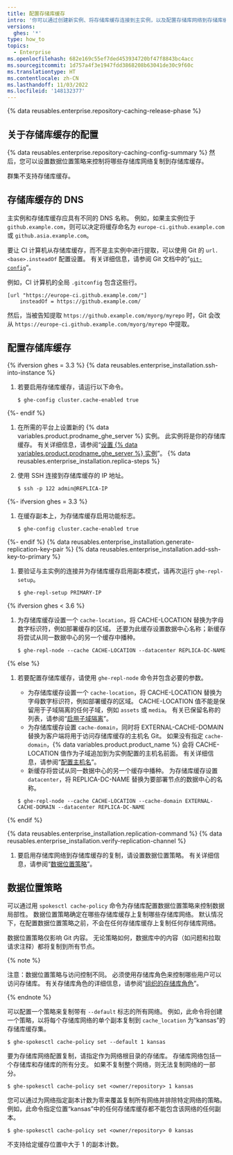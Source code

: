 ```yaml
---
title: 配置存储库缓存
intro: '你可以通过创建新实例、将存储库缓存连接到主实例，以及配置存储库网络到存储库缓存的副本来配置 {% data variables.product.product_name %} 的存储库缓存。'
versions:
  ghes: '*'
type: how_to
topics:
  - Enterprise
ms.openlocfilehash: 682e169c55ef7ded453934720bf47f8843bc4acc
ms.sourcegitcommit: 1d757a4f3e1947fdd3868208b63041de30c9f60c
ms.translationtype: HT
ms.contentlocale: zh-CN
ms.lasthandoff: 11/03/2022
ms.locfileid: '148132377'
---
```

{% data reusables.enterprise.repository-caching-release-phase %}

## 关于存储库缓存的配置

{% data reusables.enterprise.repository-caching-config-summary %} 然后，您可以设置数据位置策略来控制将哪些存储库网络复制到存储库缓存。

群集不支持存储库缓存。

## 存储库缓存的 DNS

主实例和存储库缓存应具有不同的 DNS 名称。 例如，如果主实例位于 `github.example.com`，则可以决定将缓存命名为 `europe-ci.github.example.com` 或 `github.asia.example.com`。

要让 CI 计算机从存储库缓存，而不是主实例中进行提取，可以使用 Git 的 `url.<base>.insteadOf` 配置设置。 有关详细信息，请参阅 Git 文档中的“[`git-config`](https://git-scm.com/docs/git-config#Documentation/git-config.txt-urlltbasegtinsteadOf)”。 

例如，CI 计算机的全局 `.gitconfig` 包含这些行。

```
[url "https://europe-ci.github.example.com/"]
    insteadOf = https://github.example.com/
```

然后，当被告知提取 `https://github.example.com/myorg/myrepo` 时，Git 会改从 `https://europe-ci.github.example.com/myorg/myrepo` 中提取。

## 配置存储库缓存

{% ifversion ghes = 3.3 %} {% data reusables.enterprise_installation.ssh-into-instance %}
1. 若要启用存储库缓存，请运行以下命令。
   
   ```
   $ ghe-config cluster.cache-enabled true
   ```
{%- endif %}
1. 在所需的平台上设置新的 {% data variables.product.prodname_ghe_server %} 实例。 此实例将是你的存储库缓存。 有关详细信息，请参阅“[设置 {% data variables.product.prodname_ghe_server %} 实例](/admin/guides/installation/setting-up-a-github-enterprise-server-instance)”。
{% data reusables.enterprise_installation.replica-steps %}
1. 使用 SSH 连接到存储库缓存的 IP 地址。

   ```shell
   $ ssh -p 122 admin@REPLICA-IP
   ```
{%- ifversion ghes = 3.3 %}
1. 在缓存副本上，为存储库缓存启用功能标志。
   
   ```
   $ ghe-config cluster.cache-enabled true
   ```
{%- endif %} {% data reusables.enterprise_installation.generate-replication-key-pair %} {% data reusables.enterprise_installation.add-ssh-key-to-primary %}
1. 要验证与主实例的连接并为存储库缓存启用副本模式，请再次运行 `ghe-repl-setup`。

   ```shell
   $ ghe-repl-setup PRIMARY-IP
   ```

{% ifversion ghes < 3.6 %}
1. 为存储库缓存设置一个 `cache-location`，将 CACHE-LOCATION 替换为字母数字标识符，例如部署缓存的区域。 还要为此缓存设置数据中心名称；新缓存将尝试从同一数据中心的另一个缓存中播种。

   ```shell
   $ ghe-repl-node --cache CACHE-LOCATION --datacenter REPLICA-DC-NAME
   ```
{% else %}
1. 若要配置存储库缓存，请使用 `ghe-repl-node` 命令并包含必要的参数。
    - 为存储库缓存设置一个 `cache-location`，将 CACHE-LOCATION 替换为字母数字标识符，例如部署缓存的区域。  CACHE-LOCATION 值不能是保留用于子域隔离的任何子域，例如 `assets` 或 `media`。  有关已保留名称的列表，请参阅“[启用子域隔离](/enterprise/admin/guides/installation/enabling-subdomain-isolation#about-subdomain-isolation)”。
    - 为存储库缓存设置 `cache-domain`，同时将 EXTERNAL-CACHE-DOMAIN 替换为客户端将用于访问存储库缓存的主机名 Git。 如果没有指定 `cache-domain`，{% data variables.product.product_name %} 会将 CACHE-LOCATION 值作为子域追加到为实例配置的主机名前面。 有关详细信息，请参阅“[配置主机名](/admin/configuration/configuring-network-settings/configuring-a-hostname)”。
    - 新缓存将尝试从同一数据中心的另一个缓存中播种。 为存储库缓存设置 `datacenter`，将 REPLICA-DC-NAME 替换为要部署节点的数据中心的名称。

    ```shell
    $ ghe-repl-node --cache CACHE-LOCATION --cache-domain EXTERNAL-CACHE-DOMAIN --datacenter REPLICA-DC-NAME
    ```
{% endif %}

{% data reusables.enterprise_installation.replication-command %} {% data reusables.enterprise_installation.verify-replication-channel %}
1. 要启用存储库网络到存储库缓存的复制，请设置数据位置策略。 有关详细信息，请参阅“[数据位置策略](#data-location-policies)”。

## 数据位置策略

可以通过用 `spokesctl cache-policy` 命令为存储库配置数据位置策略来控制数据局部性。 数据位置策略确定在哪些存储库缓存上复制哪些存储库网络。 默认情况下，在配置数据位置策略之前，不会在任何存储库缓存上复制任何存储库网络。

数据位置策略仅影响 Git 内容。 无论策略如何，数据库中的内容（如问题和拉取请求注释）都将复制到所有节点。

{% note %}

注意：数据位置策略与访问控制不同。 必须使用存储库角色来控制哪些用户可以访问存储库。 有关存储库角色的详细信息，请参阅“[组织的存储库角色](/organizations/managing-access-to-your-organizations-repositories/repository-roles-for-an-organization)”。

{% endnote %} 

可以配置一个策略来复制带有 `--default` 标志的所有网络。 例如，此命令将创建一个策略，以将每个存储库网络的单个副本复制到 `cache_location` 为“kansas”的存储库缓存集。

 ```
 $ ghe-spokesctl cache-policy set --default 1 kansas
 ```

要为存储库网络配置复制，请指定作为网络根目录的存储库。 存储库网络包括一个存储库和存储库的所有分支。 如果不复制整个网络，则无法复制网络的一部分。

```
$ ghe-spokesctl cache-policy set <owner/repository> 1 kansas
```

您可以通过为网络指定副本计数为零来覆盖复制所有网络并排除特定网络的策略。 例如，此命令指定位置“kansas”中的任何存储库缓存都不能包含该网络的任何副本。

```
$ ghe-spokesctl cache-policy set <owner/repository> 0 kansas
```

不支持给定缓存位置中大于 1 的副本计数。
